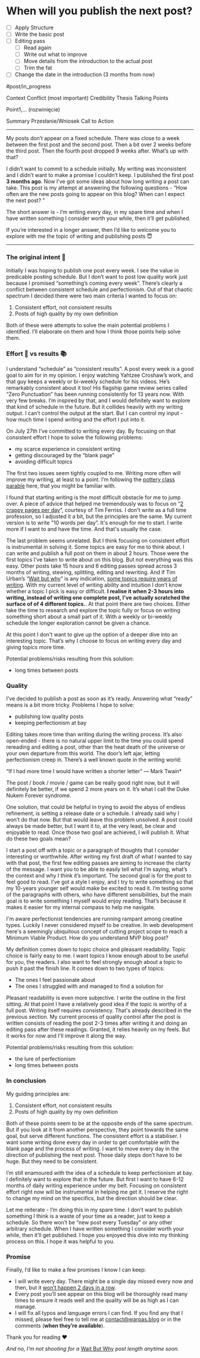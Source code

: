 # When will you publish the next post?
- [ ] Apply Structure
- [ ] Write the basic post
- [ ] Editing pass
	- [ ] Read again
	- [ ] Write out what to improve
	- [ ] Move details from the introduction to the actual post
	- [ ] Trim the fat
- [ ] Change the date in the introduction (3 months from now)

#post/in_progress

Context
Conflict (most important)
Credibility
Thesis
Talking Points

Point1,… (rozwinięcie)

Summary
Przesłanie/Wniosek
Call to Action

- - - -

My posts don’t appear on a fixed schedule. There was close to a week between the first post and the second post. Then a bit over 2 weeks before the third post. Then the fourth post dropped 9 weeks after. What’s up with that?

 I didn’t want to commit to a schedule initially. My writing was  inconsistent and I didn’t want to make a promise I couldn’t keep. I published the first post **3 months ago**. Now I’ve got some ideas about how long writing a post can take. This post is my attempt at answering the following questions - “How often are the new posts going to appear on this blog? When can I expect the next post? ”

The short answer is - I’m writing every day, in my spare time and when I have written something I consider worth your while, then it’ll get published.

If you’re interested in a longer answer, then I’d like to welcome you to explore with me the topic of writing and publishing posts 😇

- - - -

### The original intent 🤩

Initially I was hoping to publish one post every week. I see the value in predicable posting schedule. But I don’t want to post low quality work just because I promised “something’s coming every week”.  There’s clearly a conflict between consistent schedule and perfectionism. Out of that chaotic spectrum I decided there were two main criteria I wanted to focus on:

1. Consistent effort, not consistent results
2. Posts of high quality by my own definition

Both of these were attempts to solve the main potential problems I identified.  I’ll elaborate on them and how I think those points help solve them.

### Effort 💪 vs results 📚

I understand “schedule” as “consistent results”. A post every week is a good goal to aim for in my opinion. I enjoy watching Yahtzee Croshaw’s work, and that guy keeps a weekly or bi-weekly schedule for his videos. He’s remarkably consistent about it too! His flagship game review series called “Zero Punctuation” has been running consistently for 13 years now. With very few breaks. I’m inspired by that, and I would definitely want to explore that kind of schedule in the future. But it collides heavily with my writing output. I can’t control the output at the start. But I can control my input - how much time I spend writing and the effort I put into it.

On July 27th I’ve committed to writing every day. By focusing on that consistent effort I hope to solve the following problems:
* my scarce experience in consistent writing
* getting discouraged by the “blank page”
* avoiding difficult topics

The first two issues seem tightly coupled to me.  Writing more often will improve my writing, at least to a point.  I’m following the [pottery class parable](https://aliabdaal.com/pottery/) here, that you might be familiar with.

I found that starting writing is the most difficult obstacle for me to jump over. A piece of advice that helped me tremendously was to focus on “[2 crappy pages per day](https://tim.blog/2013/12/09/the-ugly-new-york-times-bestseller-the-creative-process-in-action/)”, courtesy of Tim Ferriss. I don't write as a full time profession, so I adjusted it a bit, but the principles are the same. My current version is to write "10 words per day”. It's enough for me to start. I write more if I want to and have the time. And that's usually the case.

The last problem seems unrelated.  But I think focusing on consistent effort is instrumental in solving it.  Some topics are easy for me to think about. I can write and publish a full post on them in about 2 hours. Those were the first topics I’ve taken to write about on this blog. But not everything was this easy. Other posts take 15 hours and 6 editing passes spread across 3 months of writing, stewing, splitting, editing and rewriting. And if Tim Urban’s “[Wait but why](https://waitbutwhy.com/)” is any indication, [some topics require years of writing](https://waitbutwhy.com/2019/08/story-of-us.html). With my current level of writing ability and intuition I don’t know whether a topic I pick is easy or difficult. **I realise it when 2-3 hours into writing, instead of writing one complete post, I've actually scratched the surface of of 4 different topics.**. At that point there are two choices. Either take the time to research and explore the topic fully or focus on writing something short about a small part of it. With a weekly or bi-weekly schedule the longer exploration cannot be given a chance.

At this point I don't want to give up the option of a deeper dive into an interesting topic. That’s why I choose to focus on writing every day and giving topics more time.

Potential problems/risks resulting from this solution:
* long times between posts

### Quality

I’ve decided to publish a post as soon as it’s ready. Answering what “ready” means is a bit more tricky.  Problems I hope to solve:
* publishing low quality posts
* keeping perfectionism at bay

Editing takes more time than writing during the writing process. It’s also open-ended  - there is no natural upper limit to the time you could spend rereading and editing a post, other than the heat death of the universe or your own departure from this world. The door’s left ajar, letting perfectionism creep in.  There’s a well known quote in the writing world:

“If I had more time I would have written a shorter letter” — Mark Twain*

The post / book / movie / game can be really good right now, but it will definitely be better, if we spend 2 more years on it. It’s what I call the Duke Nukem Forever syndrome.

One solution, that could be helpful in trying to avoid the abyss of endless refinement, is setting a release date or a schedule. I already said why I won’t do that now. But that would leave this problem unsolved. A post could always be made better, but I want it to, at the very least, be clear and enjoyable to read. Once those two goal are achieved, I will publish it. What do these two goals mean?

I start a post off with a topic or a paragraph of thoughts that I consider interesting or worthwhile. After writing my first draft of what I wanted to say with that post, the first few editing passes are aiming to increase the clarity of the message. I want you to be able to easily tell what I’m saying, what’s the context and why I think it’s important. The second goal is for the post to feel good to read. I’ve got a style I enjoy, and I try to write something so that my 10-years younger self would make be excited to read it. I’m testing some of the paragraphs with others, who have different sensibilities, but the main goal is to write something I myself would enjoy reading. That’s because it makes it easier for my internal compass to help me navigate.

I'm aware perfectionist tendencies are running rampant among creatine types. Luckily I never considered myself to be creative. In web development here's a seemingly ubiquitous concept of cutting project scope to reach a Minimum Viable Product. How do you understand MVP blog post?

My definition comes down to topic choice and pleasant readability. Topic choice is fairly easy to me. I want topics I know enough about to be useful for you, the readers. I also want to feel strongly enough about a topic to push it past the finish line. It comes down to two types of topics:
* The ones I feel passionate about
* The ones I struggled with and managed to find a solution for

Pleasant readability is even more subjective. I write the outline in the first sitting. At that point I have a relatively good idea if the topic is worthy of a full post. Writing itself requires consistency. That's already described in the previous section. My current process of quality control after the post is written consists of reading the post 2-3 times after writing it and doing an editing pass after these readings. Granted, it relies heavily on my feels. But it works for now and I'll improve it along the way.

Potential problems/risks resulting from this solution:
* the lure of perfectionism
* long times between posts

### In conclusion

My guiding principles are:
1. Consistent effort, not consistent results
2. Posts of high quality by my own definition

Both of these points seem to be at the opposite ends of the same spectrum. But if you look at it from another perspective, they point towards the same goal, but serve different functions. The consistent effort is a stabiliser. I want some writing done every day in order to get comfortable with the blank page and the process of writing. I want to move every day in the direction of publishing the next post. Those daily steps don’t have to be huge. But they need to be consistent.

I’m still enamoured with the idea of a schedule to keep perfectionism at bay. I definitely want to explore that in the future. But first I want to have 6-12 months of daily writing experience under my belt. Focusing on consistent effort right now will be instrumental in helping me get it. I reserve the right to change my mind on the specifics, but the direction should be clear.

Let me reiterate - I’m doing this in my spare time.  I don’t want to publish something I think is a waste of your time as a reader, just to keep a schedule. So there won’t be “new post every Tuesday” or any other arbitrary schedule. When I have written something I consider worth your while, then it’ll get published. I hope you enjoyed this dive into my thinking process on this. I hope it was helpful to you.

### Promise

Finally, I’d like to make a few promises I know I can keep:
* I will write every day. There might be a single day missed every now and then, but it [won’t happen 2 days in a row](https://www.youtube.com/watch?v=bfLHTLQZ5nc).
* Every post you’ll see appear on this blog will be thoroughly read many times to ensure it reads well and the quality will be as high as I can manage.
* I will fix all typos and language errors I can find. If you find any that I missed, please feel free to tell me at [contact@warpas.blog](mailto:contact@warpas.blog) or in the comments (**when they’re available**).

Thank you for reading ❤️

_And no, I’m not shooting for a_ [Wait But Why](https://waitbutwhy.com/) _post length anytime soon._
